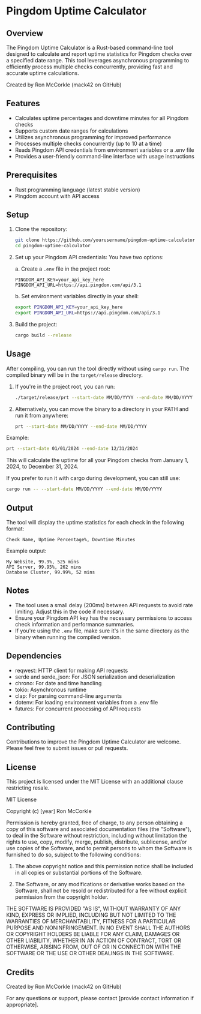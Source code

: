 # Pingdom Uptime Calculator

## Overview

The Pingdom Uptime Calculator is a Rust-based command-line tool designed to calculate and report uptime statistics for Pingdom checks over a specified date range. This tool leverages asynchronous programming to efficiently process multiple checks concurrently, providing fast and accurate uptime calculations.

Created by Ron McCorkle (mack42 on GitHub)

## Features

- Calculates uptime percentages and downtime minutes for all Pingdom checks
- Supports custom date ranges for calculations
- Utilizes asynchronous programming for improved performance
- Processes multiple checks concurrently (up to 10 at a time)
- Reads Pingdom API credentials from environment variables or a .env file
- Provides a user-friendly command-line interface with usage instructions

## Prerequisites

- Rust programming language (latest stable version)
- Pingdom account with API access

## Setup

1. Clone the repository:
   ```sh
   git clone https://github.com/yourusername/pingdom-uptime-calculator.git
   cd pingdom-uptime-calculator
   ```

2. Set up your Pingdom API credentials:
   You have two options:

   a. Create a `.env` file in the project root:
      ```
      PINGDOM_API_KEY=your_api_key_here
      PINGDOM_API_URL=https://api.pingdom.com/api/3.1
      ```

   b. Set environment variables directly in your shell:
      ```sh
      export PINGDOM_API_KEY=your_api_key_here
      export PINGDOM_API_URL=https://api.pingdom.com/api/3.1
      ```

3. Build the project:
   ```sh
   cargo build --release
   ```

## Usage

After compiling, you can run the tool directly without using `cargo run`. The compiled binary will be in the `target/release` directory.

1. If you're in the project root, you can run:
   ```sh
   ./target/release/prt --start-date MM/DD/YYYY --end-date MM/DD/YYYY
   ```

2. Alternatively, you can move the binary to a directory in your PATH and run it from anywhere:
   ```sh
   prt --start-date MM/DD/YYYY --end-date MM/DD/YYYY
   ```

Example:
```sh
prt --start-date 01/01/2024 --end-date 12/31/2024
```

This will calculate the uptime for all your Pingdom checks from January 1, 2024, to December 31, 2024.

If you prefer to run it with cargo during development, you can still use:
```sh
cargo run -- --start-date MM/DD/YYYY --end-date MM/DD/YYYY
```

## Output

The tool will display the uptime statistics for each check in the following format:
```
Check Name, Uptime Percentage%, Downtime Minutes
```

Example output:
```
My Website, 99.9%, 525 mins
API Server, 99.95%, 262 mins
Database Cluster, 99.99%, 52 mins
```

## Notes

- The tool uses a small delay (200ms) between API requests to avoid rate limiting. Adjust this in the code if necessary.
- Ensure your Pingdom API key has the necessary permissions to access check information and performance summaries.
- If you're using the `.env` file, make sure it's in the same directory as the binary when running the compiled version.

## Dependencies

- reqwest: HTTP client for making API requests
- serde and serde_json: For JSON serialization and deserialization
- chrono: For date and time handling
- tokio: Asynchronous runtime
- clap: For parsing command-line arguments
- dotenv: For loading environment variables from a .env file
- futures: For concurrent processing of API requests

## Contributing

Contributions to improve the Pingdom Uptime Calculator are welcome. Please feel free to submit issues or pull requests.

## License

This project is licensed under the MIT License with an additional clause restricting resale.

MIT License

Copyright (c) [year] Ron McCorkle

Permission is hereby granted, free of charge, to any person obtaining a copy
of this software and associated documentation files (the "Software"), to deal
in the Software without restriction, including without limitation the rights
to use, copy, modify, merge, publish, distribute, sublicense, and/or use copies
of the Software, and to permit persons to whom the Software is
furnished to do so, subject to the following conditions:

1. The above copyright notice and this permission notice shall be included in all
   copies or substantial portions of the Software.

2. The Software, or any modifications or derivative works based on the Software, 
   shall not be resold or redistributed for a fee without explicit permission 
   from the copyright holder.

THE SOFTWARE IS PROVIDED "AS IS", WITHOUT WARRANTY OF ANY KIND, EXPRESS OR
IMPLIED, INCLUDING BUT NOT LIMITED TO THE WARRANTIES OF MERCHANTABILITY,
FITNESS FOR A PARTICULAR PURPOSE AND NONINFRINGEMENT. IN NO EVENT SHALL THE
AUTHORS OR COPYRIGHT HOLDERS BE LIABLE FOR ANY CLAIM, DAMAGES OR OTHER
LIABILITY, WHETHER IN AN ACTION OF CONTRACT, TORT OR OTHERWISE, ARISING FROM,
OUT OF OR IN CONNECTION WITH THE SOFTWARE OR THE USE OR OTHER DEALINGS IN THE
SOFTWARE.

## Credits

Created by Ron McCorkle (mack42 on GitHub)

For any questions or support, please contact [provide contact information if appropriate].
